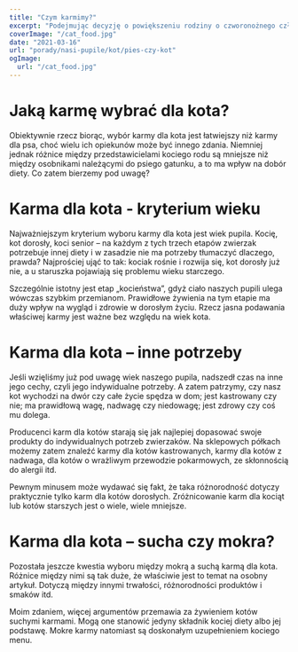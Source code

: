 ```yaml
---
title: "Czym karmimy?"
excerpt: "Podejmując decyzję o powiększeniu rodziny o czworonożnego członka, musimy liczyć się z koniecznością zakupu pewnych niezbędnych dla niego rzeczy. Do sklepu zoologicznego po wyprawkę dla kota warto wybrać się zanim jeszcze zwierzak zawita do naszego domu."
coverImage: "/cat_food.jpg"
date: "2021-03-16"
url: "porady/nasi-pupile/kot/pies-czy-kot"
ogImage:
  url: "/cat_food.jpg"
---
```


# Jaką karmę wybrać dla kota?

Obiektywnie rzecz biorąc, wybór karmy dla kota jest łatwiejszy niż karmy dla psa, choć wielu ich opiekunów może być innego zdania. Niemniej jednak różnice między przedstawicielami kociego rodu są mniejsze niż między osobnikami należącymi do psiego gatunku, a to ma wpływ na dobór diety. Co zatem bierzemy pod uwagę?

# Karma dla kota - kryterium wieku

Najważniejszym kryterium wyboru karmy dla kota jest wiek pupila. Kocię, kot dorosły, koci senior – na każdym z tych trzech etapów zwierzak potrzebuje innej diety i w zasadzie nie ma potrzeby tłumaczyć dlaczego, prawda? Najprościej ująć to tak: kociak rośnie i rozwija się, kot dorosły już nie, a u staruszka pojawiają się problemu wieku starczego.

Szczególnie istotny jest etap „kocieństwa”, gdyż ciało naszych pupili ulega wówczas szybkim przemianom. Prawidłowe żywienia na tym etapie ma duży wpływ na wygląd i zdrowie w dorosłym życiu. Rzecz jasna podawania właściwej karmy jest ważne bez względu na wiek kota.

# Karma dla kota – inne potrzeby

Jeśli wzięliśmy już pod uwagę wiek naszego pupila, nadszedł czas na inne jego cechy, czyli jego indywidualne potrzeby. A zatem patrzymy, czy nasz kot wychodzi na dwór czy całe życie spędza w dom; jest kastrowany czy nie; ma prawidłową wagę, nadwagę czy niedowagę; jest zdrowy czy coś mu dolega.

Producenci karm dla kotów starają się jak najlepiej dopasować swoje produkty do indywidualnych potrzeb zwierzaków. Na sklepowych półkach możemy zatem znaleźć karmy dla kotów kastrowanych, karmy dla kotów z nadwaga, dla kotów o wrażliwym przewodzie pokarmowych, ze skłonnością do alergii itd.

Pewnym minusem może wydawać się fakt, że taka różnorodność dotyczy praktycznie tylko karm dla kotów dorosłych. Zróżnicowanie karm dla kociąt lub kotów starszych jest o wiele, wiele mniejsze.

# Karma dla kota – sucha czy mokra?

Pozostała jeszcze kwestia wyboru między mokrą a suchą karmą dla kota. Różnice między nimi są tak duże, że właściwie jest to temat na osobny artykuł. Dotyczą między innymi trwałości, różnorodności produktów i smaków itd.

Moim zdaniem, więcej argumentów przemawia za żywieniem kotów suchymi karmami. Mogą one stanowić jedyny składnik kociej diety albo jej podstawę. Mokre karmy natomiast są doskonałym uzupełnieniem kociego menu.
